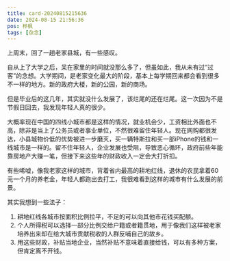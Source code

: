 ```yaml
---
title: card-20240815215636
date: 2024-08-15 21:56:36
pos: 桦枫
tags: [杂念]
---
```

上周末，回了一趟老家县城，有一些感叹。

自从上了大学之后，呆在家里的时间就没那么多了，但虽如此，我从未有过“过客”的念想。大学期间，是老家变化最大的阶段，基本上每学期回来都会看到很多不一样的地方。新的政府大楼，新的公园，新的商场。

但是毕业后的这几年，其实就没什么发展了，该烂尾的还在烂尾。这一次因为不是节假日回去，我发现年轻人真的很少。

大概率现在中国的四线小城市都是这样的情况，就业机会少，工资相比外面也不高，除非是当上了公务员或者事业单位，不然很难留住年轻人。现在网购都很发达，小县城物价低的优势被进一步磨灭，买一辆特斯拉和买一部iPhone的钱和一线城市是一样的。留不住年轻人，企业发展也受阻，导致恶心循环，政府前些年能靠房地产大赚一笔，但接下来这些年的财政收入一定会大打折扣。

有些唏嘘，像我老家这样的城市，背着省内最高的耕地红线，退休的农民拿着60元一个月的养老金，年轻人都跑出去打工，我很难看到这样的城市有什么发展的前景。

其实我想到一些法子：
1. 耕地红线各城市按面积比例拉平，不足的可以向其他市花钱买配额。
2. 个人所得税可以选择一部分比例交给户籍或者籍贯地，用于像我们这样被老家培养出来却在给大城市贡献税收的人群反哺自己的故乡。
3. 用这些财政，补贴当地企业，当然补贴不意味着直接给钱，可以有多种方案，但肯定离不开钱。